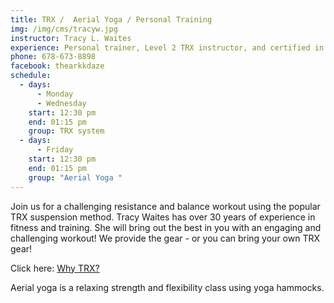 ```yaml
---
title: TRX /  Aerial Yoga / Personal Training
img: /img/cms/tracyw.jpg
instructor: Tracy L. Waites
experience: Personal trainer, Level 2 TRX instructor, and certified in aerial yoga
phone: 678-673-8898
facebook: thearkkdaze
schedule:
  - days:
      - Monday
      - Wednesday
    start: 12:30 pm
    end: 01:15 pm
    group: TRX system
  - days:
      - Friday
    start: 12:30 pm
    end: 01:15 pm
    group: "Aerial Yoga "
---
```

Join us for a challenging resistance and balance workout using the popular TRX suspension method. Tracy Waites has over 30 years of experience in fitness and training. She will bring out the best in you with an engaging and challenging workout! We provide the gear - or you can bring your own TRX gear!

Click here:  [Why TRX?](https://www.trxtraining.com/why-trx)

Aerial yoga is a relaxing strength and flexibility class using yoga hammocks.